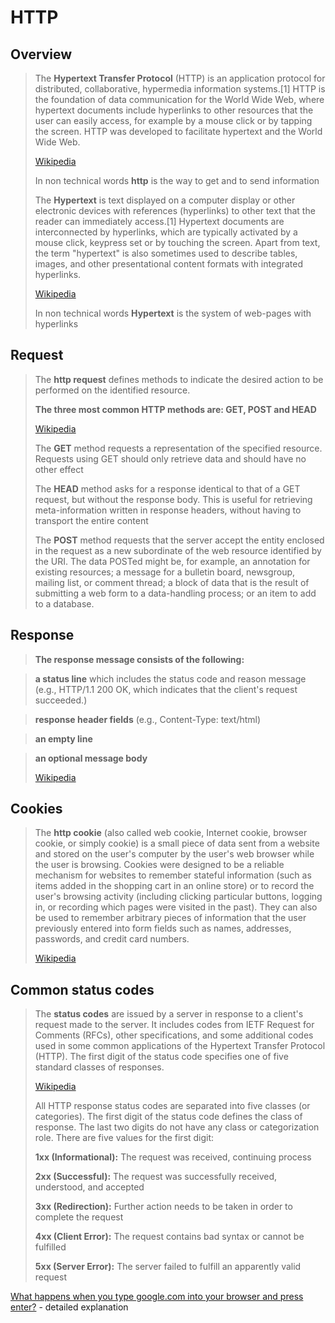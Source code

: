 # HTTP

## Overview

> The **Hypertext Transfer Protocol** (HTTP) is an application protocol for distributed, collaborative, hypermedia information systems.[1] HTTP is the foundation of data communication for the World Wide Web, where hypertext documents include hyperlinks to other resources that the user can easily access, for example by a mouse click or by tapping the screen. HTTP was developed to facilitate hypertext and the World Wide Web.
>
> [Wikipedia](https://en.wikipedia.org/wiki/Hypertext_Transfer_Protocol)
>
> In non technical words **http** is the way to get and to send information
>
> The **Hypertext** is text displayed on a computer display or other electronic devices with references (hyperlinks) to other text that the reader can immediately access.[1] Hypertext documents are interconnected by hyperlinks, which are typically activated by a mouse click, keypress set or by touching the screen. Apart from text, the term "hypertext" is also sometimes used to describe tables, images, and other presentational content formats with integrated hyperlinks.
>
> [Wikipedia](https://en.wikipedia.org/wiki/Hypertext)
>
> In non technical words **Hypertext** is the system of web-pages with hyperlinks
>
## Request
> The **http request** defines methods to indicate the desired action to be performed on the identified resource.
>
> **The three most common HTTP methods are: GET, POST and HEAD**
>
> [Wikipedia](https://en.wikipedia.org/wiki/Hypertext_Transfer_Protocol#Request_methods)
>
> The **GET** method requests a representation of the specified resource. Requests using GET should only retrieve data and should have no other effect
>
> The **HEAD** method asks for a response identical to that of a GET request, but without the response body. This is useful for retrieving meta-information written in response headers, without having to transport the entire content
>
> The **POST** method requests that the server accept the entity enclosed in the request as a new subordinate of the web resource identified by the URI. The data POSTed might be, for example, an annotation for existing resources; a message for a bulletin board, newsgroup, mailing list, or comment thread; a block of data that is the result of submitting a web form to a data-handling process; or an item to add to a database.
>
## Response

> **The response message consists of the following:**

> **a status line** which includes the status code and reason message (e.g., HTTP/1.1 200 OK, which indicates that the client's request succeeded.)

> **response header fields** (e.g., Content-Type: text/html)

> **an empty line**

> **an optional message body**
>
> [Wikipedia](https://en.wikipedia.org/wiki/Hypertext_Transfer_Protocol#Response_message)
>
## Cookies
>
> The **http cookie** (also called web cookie, Internet cookie, browser cookie, or simply cookie) is a small piece of data sent from a website and stored on the user's computer by the user's web browser while the user is browsing. Cookies were designed to be a reliable mechanism for websites to remember stateful information (such as items added in the shopping cart in an online store) or to record the user's browsing activity (including clicking particular buttons, logging in, or recording which pages were visited in the past). They can also be used to remember arbitrary pieces of information that the user previously entered into form fields such as names, addresses, passwords, and credit card numbers.
>
> [Wikipedia](https://en.wikipedia.org/wiki/HTTP_cookie)
>
## Common status codes
> The **status codes** are issued by a server in response to a client's request made to the server. It includes codes from IETF Request for Comments (RFCs), other specifications, and some additional codes used in some common applications of the Hypertext Transfer Protocol (HTTP). The first digit of the status code specifies one of five standard classes of responses.
>
> [Wikipedia](https://en.wikipedia.org/wiki/List_of_HTTP_status_codes)
>
> All HTTP response status codes are separated into five classes (or categories). The first digit of the status code defines the class of response. The last two digits do not have any class or categorization role. There are five values for the first digit:
>
> **1xx (Informational):** The request was received, continuing process
>
> **2xx (Successful):** The request was successfully received, understood, and accepted
>
> **3xx (Redirection):** Further action needs to be taken in order to complete the request
>
> **4xx (Client Error):** The request contains bad syntax or cannot be fulfilled
>
> **5xx (Server Error):** The server failed to fulfill an apparently valid request

[What happens when you type google.com into your browser and press enter?](https://github.com/alex/what-happens-when) - detailed explanation
